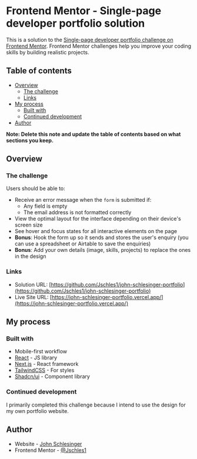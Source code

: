 # Frontend Mentor - Single-page developer portfolio solution

This is a solution to the [Single-page developer portfolio challenge on Frontend Mentor](https://www.frontendmentor.io/challenges/singlepage-developer-portfolio-bBVj2ZPi-x). Frontend Mentor challenges help you improve your coding skills by building realistic projects. 

## Table of contents

- [Overview](#overview)
  - [The challenge](#the-challenge)
  - [Links](#links)
- [My process](#my-process)
  - [Built with](#built-with)
  - [Continued development](#continued-development)
- [Author](#author)

**Note: Delete this note and update the table of contents based on what sections you keep.**

## Overview

### The challenge

Users should be able to:

- Receive an error message when the `form` is submitted if:
  - Any field is empty
  - The email address is not formatted correctly
- View the optimal layout for the interface depending on their device's screen size
- See hover and focus states for all interactive elements on the page
- **Bonus**: Hook the form up so it sends and stores the user's enquiry (you can use a spreadsheet or Airtable to save the enquiries)
- **Bonus**: Add your own details (image, skills, projects) to replace the ones in the design

### Links

- Solution URL: [https://github.com/Jschles1/john-schlesinger-portfolio](https://github.com/Jschles1/john-schlesinger-portfolio)
- Live Site URL: [https://john-schlesinger-portfolio.vercel.app/](https://john-schlesinger-portfolio.vercel.app/)

## My process

### Built with

- Mobile-first workflow
- [React](https://reactjs.org/) - JS library
- [Next.js](https://nextjs.org/) - React framework
- [TailwindCSS](https://tailwindcss.com/) - For styles
- [Shadcn/ui](https://ui.shadcn.com/) - Component library

### Continued development

I primarily completed this challenge because I intend to use the design for my own portfolio website.

## Author

- Website - [John Schlesinger](https://www.your-site.com)
- Frontend Mentor - [@Jschles1](https://www.frontendmentor.io/profile/Jschles1)
